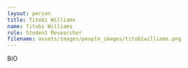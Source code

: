 ```yaml
---
layout: person
title: Titobi Williams
name: Titobi Williams
role: Student Researcher
filename: assets/images/people_images/titobiwilliams.png
---
```

BIO
